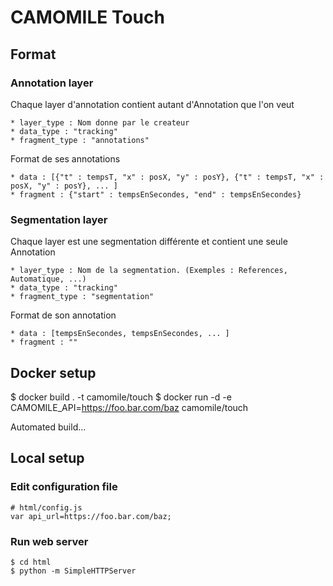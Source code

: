 CAMOMILE Touch
==============

## Format

### Annotation layer

Chaque layer d'annotation contient autant d'Annotation que l'on veut

    * layer_type : Nom donne par le createur
    * data_type : "tracking"
    * fragment_type : "annotations"
    
Format de ses annotations

    * data : [{"t" : tempsT, "x" : posX, "y" : posY}, {"t" : tempsT, "x" : posX, "y" : posY}, ... ]
    * fragment : {"start" : tempsEnSecondes, "end" : tempsEnSecondes}


### Segmentation layer
 
Chaque layer est une segmentation différente et contient une seule Annotation

    * layer_type : Nom de la segmentation. (Exemples : References, Automatique, ...)
    * data_type : "tracking"
    * fragment_type : "segmentation"

Format de son annotation

    * data : [tempsEnSecondes, tempsEnSecondes, ... ]
    * fragment : ""


## Docker setup

$ docker build . -t camomile/touch
$ docker run -d -e CAMOMILE_API=https://foo.bar.com/baz camomile/touch

Automated build...

## Local setup

### Edit configuration file

```
# html/config.js
var api_url=https://foo.bar.com/baz;
```

### Run web server

```
$ cd html
$ python -m SimpleHTTPServer
````

